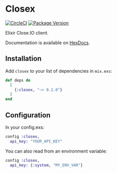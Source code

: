# Closex

[![CircleCI](https://img.shields.io/circleci/project/github/nextdayproperty/closex.svg)](https://circleci.com/gh/nextdayproperty/closex/tree/master)
[![Package Version](https://img.shields.io/hexpm/v/closex.svg)](https://hex.pm/packages/closex)

Elixir Close.IO client.

Documentation is available on [HexDocs](https://hexdocs.pm/closex).

## Installation

Add `closex` to your list of dependencies in `mix.exs`:

```elixir
def deps do
  [
    {:closex, "~> 0.2.0"}
  ]
end
```

## Configuration

In your config.exs:

```elixir
config :closex,
  api_key: "YOUR_API_KEY"
```

You can also read from an environment variable:

```elixir
config :closex,
  api_key: {:system, "MY_ENV_VAR"}
```

